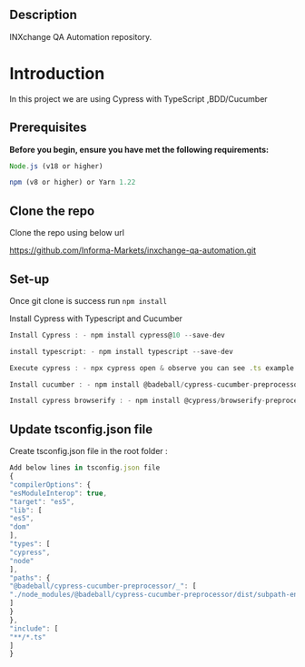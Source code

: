 ## Description

INXchange QA Automation repository.

# Introduction

In this project we are using Cypress with TypeScript ,BDD/Cucumber

## Prerequisites

**Before you begin, ensure you have met the following requirements:**

```javascript
Node.js (v18 or higher)

npm (v8 or higher) or Yarn 1.22
```

## Clone the repo

Clone the repo using below url

https://github.com/Informa-Markets/inxchange-qa-automation.git

## Set-up

Once git clone is success run `npm install`

Install Cypress with Typescript and Cucumber

```javascript
Install Cypress : - npm install cypress@10 --save-dev

install typescript: - npm install typescript --save-dev

Execute cypress : - npx cypress open & observe you can see .ts example and required files

Install cucumber : - npm install @badeball/cypress-cucumber-preprocessor_

Install cypress browserify : - npm install @cypress/browserify-preprocessor_
```

## Update tsconfig.json file

Create tsconfig.json file in the root folder :

```javascript
Add below lines in tsconfig.json file
{
"compilerOptions": {
"esModuleInterop": true,
"target": "es5",
"lib": [
"es5",
"dom"
],
"types": [
"cypress",
"node"
],
"paths": {
"@badeball/cypress-cucumber-preprocessor/_": [
"./node_modules/@badeball/cypress-cucumber-preprocessor/dist/subpath-entrypoints/_"
]
}
},
"include": [
"**/*.ts"
]
}
```
